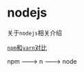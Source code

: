 # nodejs

关于`nodejs`相关介绍

[`npm`和`yarn`对比](https://zhuanlan.zhihu.com/p/99186425)


npm ---> n ---> node


